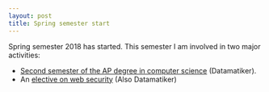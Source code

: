 ```yaml
---
layout: post
title: Spring semester start
---
```


Spring semester 2018 has started. This semester I am involved in two major activities:

* [Second semester of the AP degree in computer science](https://datsoftlyngby.github.io/dat2sem2018Spring/) (Datamatiker). 
* An [elective on web security](https://docs.google.com/spreadsheets/d/12z_CwOGapxhRX4HV7z6OawH1UHPAeSMpPM8yHNTjQyo/edit#gid=0) (Also Datamatiker)

